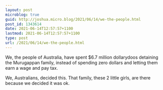 ```yaml
---
layout: post
microblog: true
guid: http://joshua.micro.blog/2021/06/14/we-the-people.html
post_id: 1343614
date: 2021-06-14T12:57:57+1100
lastmod: 2021-06-14T12:57:57+1100
type: post
url: /2021/06/14/we-the-people.html
---
```

We, the people of Australia, have spent $6.7 million dollarydoos detaining the Murugappan family, instead of spending zero dollars and letting them earn a wage and pay tax.

We, Australians, decided this. That family, these 2 little girls, are there because we decided it was ok.
